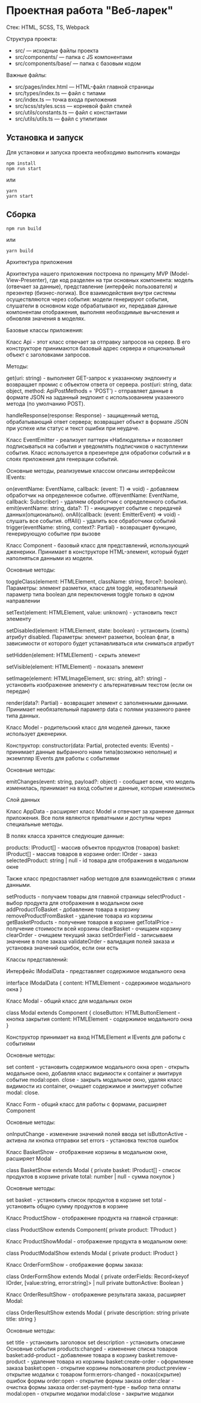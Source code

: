 # Проектная работа "Веб-ларек"

Стек: HTML, SCSS, TS, Webpack

Структура проекта:
- src/ — исходные файлы проекта
- src/components/ — папка с JS компонентами
- src/components/base/ — папка с базовым кодом

Важные файлы:
- src/pages/index.html — HTML-файл главной страницы
- src/types/index.ts — файл с типами
- src/index.ts — точка входа приложения
- src/scss/styles.scss — корневой файл стилей
- src/utils/constants.ts — файл с константами
- src/utils/utils.ts — файл с утилитами

## Установка и запуск
Для установки и запуска проекта необходимо выполнить команды

```
npm install
npm run start
```

или

```
yarn
yarn start
```
## Сборка

```
npm run build
```

или

```
yarn build
```

Архитектура приложения

Архитектура нашего приложения построена по принципу MVP (Model-View-Presenter), где код разделен на три основных компонента: модель (отвечает за данные), представление (интерфейс пользователя) и презентер (бизнес-логика). Все взаимодействия внутри системы осуществляются через события: модели генерируют события, слушатели в основном коде обрабатывают их, передавая данные компонентам отображения, выполняя необходимые вычисления и обновляя значения в моделях.


Базовые классы приложения:

Класс Api - этот класс отвечает за отправку запросов на сервер. В его конструкторе принимаются базовый адрес сервера и опциональный объект с заголовками запросов.

 Методы:

get(uri: string) - выполняет GET-запрос к указанному эндпоинту и возвращает промис с объектом ответа от сервера.
post(uri: string, data: object, method: ApiPostMethods = 'POST') -  отправляет данные в формате JSON на заданный эндпоинт с использованием указанного метода (по умолчанию POST).

handleResponse(response: Response) - защищенный метод, обрабатывающий ответ сервера; возвращает объект в формате JSON при успехе или статус и текст ошибки при неудаче.

Класс EventEmitter - реализует паттерн «Наблюдатель» и позволяет подписываться на события и уведомлять подписчиков о наступлении события. Класс используется в презентере для обработки событий и в слоях приложения для генерации событий.

Основные методы, реализуемые классом описаны интерфейсом IEvents:

on(eventName: EventName, callback: (event: T) => void) - добавляем обработчик на определенное событие. 
off(eventName: EventName, callback: Subscriber) - удаляем обработчик с определенного события. 
emit(eventName: string, data?: T) - инициирует событие с передачей данных(опционально). 
onAll(callback: (event: EmitterEvent) => void) - слушать все события. 
offAll() - удалить все обработчики событий trigger(eventName: string, context?: Partial<T>) - возвращает функцию, генерирующую событие при вызове

Класс Component - базовый класс для представлений, использующий дженерики. Принимает в конструкторе HTML-элемент, который будет наполняться данными из модели.

Основные методы:

toggleClass(element: HTMLElement, className: string, force?: boolean). Параметры: элемент разметки, класс для toggle, необязательный параметр типа boolean для переключения toggle только в одном направлении

setText(element: HTMLElement, value: unknown) - установить текст элементу

setDisabled(element: HTMLElement, state: boolean) - установить (снять) атрибут disabled.
Параметры: элемент разметки, boolean флаг, в зависимости от которого будет устанавливаться или сниматься атрибут

setHidden(element: HTMLElement) - скрыть элемент

setVisible(element: HTMLElement) - показать элемент

setImage(element: HTMLImageElement, src: string, alt?: string) - установить изображение элементу с альтернативным текстом (если он передан)

render(data?: Partial<T>) - возвращает элемент с заполненными данными. Принимает необязательный параметр data с полями указанного ранее типа данных.


Класс Model - родительский класс для моделей данных, также использует дженерики.

Конструктор:
constructor(data: Partial<T>, protected events: IEvents) - принимает данные выбранного нами типа(возможно неполные) и экземпляр IEvents для работы с событиями

Основные методы:

emitChanges(event: string, payload?: object) - сообщает всем, что модель изменилась, принимает на вход событие и данные, которые изменились

Слой данных

Класс AppData - расширяет класс Model и отвечает за хранение данных приложения. Все поля являются приватными и доступны через специальные методы.

В полях класса хранятся следующие данные:

products: IProduct[] - массив объектов продуктов (товаров)
basket: IProduct[] - массив товаров в корзине
order: IOrder - заказ
selectedProduct: string | null - id товара для отображения в модальном окне

Также класс предоставляет набор методов для взаимодействия с этими данными.

setProducts - получаем товары для главной страницы
selectProduct - выбор продукта для отображения в модальном окне
addProductToBasket - добавление товара в корзину
removeProductFromBasket - удаление товара из корзины
getBasketProducts - получение товаров в корзине
getTotalPrice - получение стоимости всей корзины
clearBasket - очищаем корзину
clearOrder - очищаем текущий заказ
setOrderField - записываем значение в поле заказа
validateOrder - валидация полей заказа и установка значений ошибок, если они есть

Классы представлений:

Интерфейс IModalData - представляет содержимое модального окна

interface IModalData {
  content: HTMLElement - содержимое модального окна
}

Класс Modal - общий класс для модальных окон

class Modal extends Component<IModalData> {
  closeButton: HTMLButtonElement - кнопка закрытия
  content: HTMLElement - содержимое модального окна
}

Конструктор принимает на вход HTMLElement и IEvents для работы с событиями

Основные методы:

set content - установить содержимое модального окна
open - открыть модальное окно, добавляя класс видимости к container и эмитируя событие modal:open.
close - закрыть модальное окно, удаляя класс видимости из container, очищает содержимое и эмитирует событие modal: close.

Класс Form - общий класс для работы с формами, расширяет Component

Основные методы:

onInputChange - изменение значений полей ввода
set isButtonActive - активна ли кнопка отправки
set errors - установка текстов ошибок

Класс BasketShow - отображение корзины в модальном окне, расширяет Modal

class BasketShow extends Modal {
  private basket: IProduct[] - список продуктов в корзине
  private total: number | null - сумма покупок
}

Основные методы:

set basket - установить список продуктов в корзине
set total - установить общую сумму продуктов в корзине

Класс ProductShow - отображение продукта на главной странице:

class ProductShow extends Component<IProduct>{
  private product: TProduct
}

Класс ProductShowModal - отображение продукта в модальном окне:

class ProductModalShow extends Modal {
  private product: IProduct
}

Класс OrderFormShow - отображение формы заказа:

class OrderFormShow extends Modal {
  private orderFields: Record<keyof IOrder, [value:string, error:string]> | null
  private buttonActive: Boolean
}

Класс OrderResultShow - отображение результата заказа, расширяет Modal:

class OrderResultShow extends Modal {
  private description: string
  private title: string
}

Основные методы:

set title - установить заголовок
set description - установить описание
Основные события
products:changed - изменение списка товаров
basket:add-product - добавление товара в корзину
basket:remove-product - удаление товара из корзины
basket:create-order - оформление заказа
basket:open - открытие корзины пользователя
product:preview - открытие модалки с товаром
form:errors-changed - показ(скрытие) ошибок формы
order:open - открытие формы заказа
order:clear - очистка формы заказа
order:set-payment-type - выбор типа оплаты
modal:open - открытие модалки
modal:close - закрытие модалки